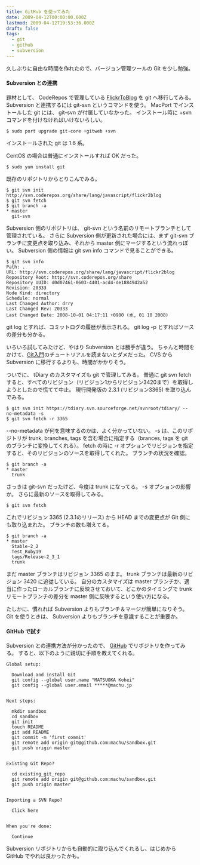 ```yaml
---
title: GitHub を使ってみた
date: 2009-04-12T00:00:00.000Z
lastmod: 2009-04-12T19:53:36.000Z
draft: false
tags:
  - git
  - github
  - subversion
---
```


久しぶりに自由な時間を作れたので、バージョン管理ツールの Git を少し勉強。

#### Subversion との連携

題材として、 CodeRepos で管理している [FlickrToBlog](http://coderepos.org/share/wiki/FlickrToBlog) を git へ移行してみる。 Subversion と連携するには git-svn というコマンドを使う。 MacPort でインストールした git には、 git-svn が付属していなかった。 インストール時に +svn コマンドを付けなければいけないらしい。

```
$ sudo port upgrade git-core +gitweb +svn
```

インストールされた git は 1.6 系。

CentOS の場合は普通にインストールすれば OK だった。

```
$ sudo yum install git
```

既存のリポジトリからとりこんでみる。

```
$ git svn init http://svn.coderepos.org/share/lang/javascript/flickr2blog
$ git svn fetch
$ git branch -a
* master
  git-svn
```

Subversion 側のリポジトリは、 git-svn という名前のリモートブランチとして管理されている。 さらに Subversion 側が更新された場合には、まず git-svn ブランチに変更点を取り込み、それから master 側にマージするという流れっぽい。 Subversion 側の情報は git svn info コマンドで見ることができる。

```
$ git svn info
Path: .
URL: http://svn.coderepos.org/share/lang/javascript/flickr2blog
Repository Root: http://svn.coderepos.org/share
Repository UUID: d0d07461-0603-4401-acd4-de1884942a52
Revision: 20333
Node Kind: directory
Schedule: normal
Last Changed Author: drry
Last Changed Rev: 20333
Last Changed Date: 2008-10-01 04:17:11 +0900 (水, 01 10 2008)
```

git log とすれば、コミットログの履歴が表示される。 git log -p とすればソースの差分も分かる。

いろいろ試してみたけど、やはり Subversion とは勝手が違う。 ちゃんと時間をかけて、[Git入門](http://www8.atwiki.jp/git_jp/)のチュートリアルを読まないとダメだった。 CVS から Subversion に移行するよりも、時間がかかりそう。

ついでに、 tDiary のカスタマイズも git で管理してみる。 普通に git svn fetch すると、すべてのリビジョン（リビジョン1からリビジョン3420まで）を取得しようとしたので慌てて中止。 現行開発版の 2.3.1 (リビジョン3365) を取り込んでみる。

```
$ git svn init https://tdiary.svn.sourceforge.net/svnroot/tdiary/ --no-metadata -s
$ git svn fetch -r 3365
```

\--no-metadata が何を意味するのかは、よく分かっていない。 -s は、このリポジトリが trunk, branches, tags を含む場合に指定する（brances, tags を git のブランチに変換してくれる）。 fetch の時に -r オプションでリビジョンを指定すると、そのリビジョンのソースを取得してくれた。 ブランチの状況を確認。

```
$ git branch -a
* master
  trunk
```

さっきは git-svn だったけど、今度は trunk になってる。 -s オプションの影響か。 さらに最新のソースを取得してみる。

```
$ git svn fetch
```

これでリビジョン 3365 (2.3.1のリリース) から HEAD までの変更点が Git 側にも取り込まれた。 ブランチの数も増えてる。

```
$ git branch -a
* master
  Stable-2_2
  Test_Ruby19
  tags/Release-2_3_1
  trunk
```

まだ master ブランチはリビジョン 3365 のまま。 trunk ブランチは最新のリビジョン 3420 に追従している。 自分のカスタマイズは master ブランチか、適当に作ったローカルブランチに反映させておいて、どこかのタイミングで trunk リモートブランチの差分を master 側に反映するという使い方になる。

たしかに、慣れれば Subversion よりもブランチ＆マージが簡単になりそう。 Git を使うときは、 Subversion よりもブランチを意識することが重要か。

#### GitHub で試す

Subversion との連携方法が分かったので、 [GitHub](http://github.com/) でリポジトリを作ってみる。 すると、以下のように親切に手順を教えてくれる。

```
Global setup:

  Download and install Git
  git config --global user.name "MATSUOKA Kohei"
  git config --global user.email *****@machu.jp
        

Next steps:

  mkdir sandbox
  cd sandbox
  git init
  touch README
  git add README
  git commit -m 'first commit'
  git remote add origin git@github.com:machu/sandbox.git
  git push origin master
      

Existing Git Repo?

  cd existing_git_repo
  git remote add origin git@github.com:machu/sandbox.git
  git push origin master
      

Importing a SVN Repo?

  Click here
      

When you're done:

  Continue
```

Subversion リポジトリからも自動的に取り込んでくれるし、はじめから GitHub でやれば良かったかも。

